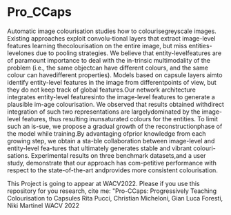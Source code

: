 # Pro_CCaps
Automatic image colourisation studies how to colourisegreyscale  images.    Existing  approaches  exploit  convolu-tional layers that extract image-level features learning thecolourisation  on  the  entire  image,  but  miss  entities-levelones due to pooling strategies.  We believe that entity-levelfeatures are of paramount importance to deal with the in-trinsic multimodality of the problem (i.e., the same objectcan have different colours, and the same colour can havedifferent properties).  Models based on capsule layers aimto identify entity-level features in the image from differentpoints of view, but they do not keep track of global features.Our network architecture integrates entity-level featuresinto  the  image-level  features  to  generate  a  plausible  im-age colourisation.  We observed that results obtained withdirect  integration  of  such  two  representations  are  largelydominated  by  the  image-level  features,  thus  resulting  inunsaturated  colours  for  the  entities.   To  limit  such  an  is-sue,  we  propose  a  gradual  growth  of  the  reconstructionphase  of  the  model  while  training.By  advantaging  ofprior knowledge from each growing step, we obtain a sta-ble collaboration between image-level and entity-level fea-tures that ultimately generates stable and vibrant colouri-sations. Experimental results on three benchmark datasets,and a user study, demonstrate that our approach has com-petitive performance with respect to the state-of-the-art andprovides  more  consistent  colourisation.

This Project is going to appear at WACV2022. 
Please if you use this repository for you research, cite me:
"Pro-CCaps: Progressively Teaching Colourisation to Capsules
Rita Pucci, Christian Micheloni, Gian Luca Foresti, Niki Martinel
WACV 2022
